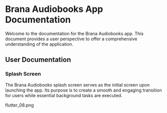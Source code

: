 # Brana Audiobooks App Documentation

Welcome to the documentation for the Brana Audiobooks app. This document provides a user perspective to offer a comprehensive understanding of the application.

## User Documentation

### Splash Screen

The Brana Audiobooks splash screen serves as the initial screen upon launching the app. Its purpose is to create a smooth and engaging transition for users while essential background tasks are executed.

flutter_08.png
